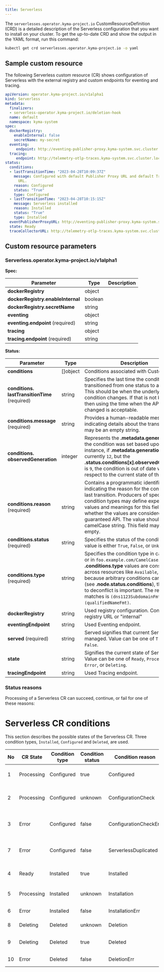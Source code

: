 ```yaml
---
title: Serverless
---
```


The `serverlesses.operator.kyma-project.io` CustomResourceDefinition (CRD) is a detailed description of the Serverless configuration that you want to install on your cluster. To get the up-to-date CRD and show the output in the YAML format, run this command:

   ```bash
   kubectl get crd serverlesses.operator.kyma-project.io -o yaml
   ```

## Sample custom resource

The following Serverless custom resource (CR) shows configuration of Serverless with the external registry and custom endpoints for eventing and tracing.

   ```yaml
   apiVersion: operator.kyma-project.io/v1alpha1
   kind: Serverless
   metadata:
     finalizers:
     - serverless-operator.kyma-project.io/deletion-hook
     name: default
     namespace: kyma-system
   spec:
     dockerRegistry:
       enableInternal: false
       secretName: my-secret
     eventing:
        endpoint: http://eventing-publisher-proxy.kyma-system.svc.cluster.local/publish
     tracing:
        endpoint: http://telemetry-otlp-traces.kyma-system.svc.cluster.local:4318/v1/traces
   status:
     conditions:
     - lastTransitionTime: "2023-04-28T10:09:37Z"
       message: Configured with default Publisher Proxy URL and default Trace Collector
         URL.
       reason: Configured
       status: "True"
       type: Configured
     - lastTransitionTime: "2023-04-28T10:15:15Z"
       message: Serverless installed
       reason: Installed
       status: "True"
       type: Installed
     eventPublisherProxyURL: http://eventing-publisher-proxy.kyma-system.svc.cluster.local/publish
     state: Ready
     traceCollectorURL: http://telemetry-otlp-traces.kyma-system.svc.cluster.local:4318/v1/traces
   ```

## Custom resource parameters
<!-- TABLE-START -->
### Serverless.operator.kyma-project.io/v1alpha1

**Spec:**

| Parameter | Type | Description |
| ---- | ----------- | ---- |
| **dockerRegistry**  | object |  |
| **dockerRegistry.&#x200b;enableInternal**  | boolean |  |
| **dockerRegistry.&#x200b;secretName**  | string |  |
| **eventing**  | object |  |
| **eventing.&#x200b;endpoint** (required) | string |  |
| **tracing**  | object |  |
| **tracing.&#x200b;endpoint** (required) | string |  |

**Status:**

| Parameter | Type | Description |
| ---- | ----------- | ---- |
| **conditions**  | \[\]object | Conditions associated with CustomStatus. |
| **conditions.&#x200b;lastTransitionTime** (required) | string | Specifies the last time the condition transitioned from one status to another. This should be when the underlying condition changes.  If that is not known, then using the time when the API field changed is acceptable. |
| **conditions.&#x200b;message** (required) | string | Provides a human-readable message indicating details about the transition. This may be an empty string. |
| **conditions.&#x200b;observedGeneration**  | integer | Represents the **.metadata.generation** that the condition was set based upon. For instance, if **.metadata.generation** is currently `12`, but the **.status.conditions[x].observedGeneration** is `9`, the condition is out of date with respect to the current state of the instance. |
| **conditions.&#x200b;reason** (required) | string | Contains a programmatic identifier indicating the reason for the condition's last transition. Producers of specific condition types may define expected values and meanings for this field and whether the values are considered a guaranteed API. The value should be a camelCase string. This field may not be empty. |
| **conditions.&#x200b;status** (required) | string | Specifies the status of the condition. The value is either `True`, `False`, or `Unknown`. |
| **conditions.&#x200b;type** (required) | string | Specifies the condition type in camelCase or in `foo.example.com/CamelCase`. Many **.conditions.type** values are consistent across resources like `Available`, but because arbitrary conditions can be useful (see **.node.status.conditions**), the ability to deconflict is important. The regex it matches is `(dns1123SubdomainFmt/)?(qualifiedNameFmt)`. |
| **dockerRegistry**  | string | Used registry configuration. Contains registry URL or "internal" |
| **eventingEndpoint**  | string | Used Eventing endpoint. |
| **served** (required) | string | Served signifies that current Serverless is managed. Value can be one of `True`, or `False`. |
| **state**  | string | Signifies the current state of Serverless. Value can be one of `Ready`, `Processing`, `Error`, or `Deleting`. |
| **tracingEndpoint**  | string | Used Tracing endpoint. |

<!-- TABLE-END -->

### Status reasons

Processing of a Serverless CR can succeed, continue, or fail for one of these reasons:


# Serverless CR conditions

This section describes the possible states of the Serverless CR. Three condition types, `Installed`, `Configured` and `Deleted`, are used.

| No | CR State   | Condition type | Condition status | Condition reason      | Remark                                        |
|----|------------|----------------|------------------|-----------------------|-----------------------------------------------|
| 1  | Processing | Configured     | true             | Configured            | Serverless configuration verified             |
| 2  | Processing | Configured     | unknown          | ConfigurationCheck    | Serverless configuration verification ongoing |
| 3  | Error      | Configured     | false            | ConfigurationCheckErr | Serverless configuration verification error   |
| 7  | Error      | Configured     | false            | ServerlessDuplicated  | Only one Serverless CR is allowed             |
| 4  | Ready      | Installed      | true             | Installed             | Serverless workloads deployed                 |
| 5  | Processing | Installed      | unknown          | Installation          | Deploying serverless workloads                |
| 6  | Error      | Installed      | false            | InstallationErr       | Deployment error                              |
| 8  | Deleting   | Deleted        | unknown          | Deletion              | Deletion in progress                          |
| 9  | Deleting   | Deleted        | true             | Deleted               | Serverless module deleted                     |
| 10 | Error      | Deleted        | false            | DeletionErr           | Deletion failed                               |